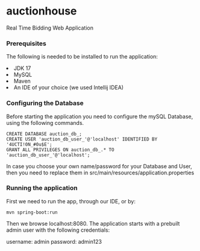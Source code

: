 # auctionhouse
Real Time Bidding Web Application

### Prerequisites
The following is needed to be installed to run the application:
<li>JDK 17</li>
<li>MySQL</li>
<li>Maven</li>
<li>An IDE of your choice (we used Intellij IDEA)</li>

### Configuring the Database

Before starting the application you need to configure the mySQL Database, using the following commands.
```
CREATE DATABASE auction_db_;
CREATE USER 'auction_db_user_'@'localhost' IDENTIFIED BY '4UCTI!0N_#0u$E';
GRANT ALL PRIVILEGES ON auction_db_.* TO 'auction_db_user_'@'localhost';
```

In case you choose your own name/password for your Database and User, then you need to replace them in src/main/resources/application.properties

### Running the application

First we need to run the app, through our IDE, or by:
```
mvn spring-boot:run
```

Then we browse localhost:8080. The application starts with a prebuilt admin user with the following credentials:

username: admin
password: admin123